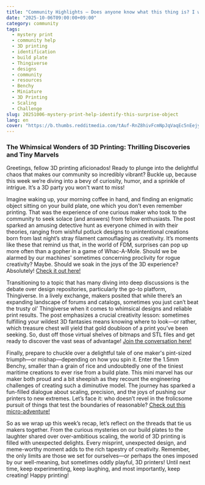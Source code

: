 ```yaml
---
title: "Community Highlights – Does anyone know what this thing is? I woke up with it on my build plate, I dont remember printing it."
date: "2025-10-06T09:00:00+09:00"
category: community
tags:
  - mystery print
  - community help
  - 3D printing
  - identification
  - build plate
  - Thingiverse
  - designs
  - community
  - resources
  - Benchy
  - Miniature
  - 3D Printing
  - Scaling
  - Challenge
slug: 20251006-mystery-print-help-identify-this-surprise-object
lang: en
cover: "https://b.thumbs.redditmedia.com/tAuf-RnZ8hivFcmNpJqVaqEc5nEejySEhOCrHhfiYHc.jpg"
---
```


### The Whimsical Wonders of 3D Printing: Thrilling Discoveries and Tiny Marvels

Greetings, fellow 3D printing aficionados! Ready to plunge into the delightful chaos that makes our community so incredibly vibrant? Buckle up, because this week we’re diving into a bevy of curiosity, humor, and a sprinkle of intrigue. It’s a 3D party you won't want to miss!

Imagine waking up, your morning coffee in hand, and finding an enigmatic object sitting on your build plate, one which you don’t even remember printing. That was the experience of one curious maker who took to the community to seek solace (and answers) from fellow enthusiasts. The post sparked an amusing detective hunt as everyone chimed in with their theories, ranging from wishful potluck designs to unintentional creations born from last night’s stray filament camouflaging as creativity. It’s moments like these that remind us that, in the world of FDM, surprises can pop up more often than a gopher in a game of Whac-A-Mole. Should we be alarmed by our machines' sometimes concerning proclivity for rogue creativity? Maybe. Should we soak in the joys of the 3D experience? Absolutely! [Check it out here!](https://www.reddit.com/r/3Dprinting/comments/1nzsapx/does_anyone_know_what_this_thing_is_i_woke_up/)

Transitioning to a topic that has many diving into deep discussions is the debate over design repositories, particularly the go-to platform, Thingiverse. In a lively exchange, makers posited that while there’s an expanding landscape of forums and catalogs, sometimes you just can’t beat the trusty ol’ Thingiverse when it comes to whimsical designs and reliable print results. The post emphasizes a crucial creativity lesson: sometimes fulfilling your wildest 3D fantasies means knowing where to look—or rather, which treasure chest will yield that gold doubloon of a print you’ve been seeking. So, dust off those virtual shelves of bitmaps and STL files and get ready to discover the vast seas of advantage! [Join the conversation here!](https://www.reddit.com/r/3Dprinting/comments/1nzt6w3/honestly_thingiverse_has_better_results_to_some/)

Finally, prepare to chuckle over a delightful tale of one maker's pint-sized triumph—or mishap—depending on how you spin it. Enter the 1.5mm Benchy, smaller than a grain of rice and undoubtedly one of the tiniest maritime creations to ever rise from a build plate. This mini marvel has our maker both proud and a bit sheepish as they recount the engineering challenges of creating such a diminutive model. The journey has sparked a fun-filled dialogue about scaling, precision, and the joys of pushing our printers to new extremes. Let’s face it: who doesn’t revel in the frolicsome pursuit of things that test the boundaries of reasonable? [Check out this micro-adventure!](https://www.reddit.com/r/3Dprinting/comments/1nzv80l/gulp_i_think_i_scaled_my_benchy_a_little_too/)

So as we wrap up this week’s recap, let’s reflect on the threads that tie us makers together. From the curious mysteries on our build plates to the laughter shared over over-ambitious scaling, the world of 3D printing is filled with unexpected delights. Every misprint, unexpected design, and meme-worthy moment adds to the rich tapestry of creativity. Remember, the only limits are those we set for ourselves—or perhaps the ones imposed by our well-meaning, but sometimes oddly playful, 3D printers! Until next time, keep experimenting, keep laughing, and most importantly, keep creating! Happy printing!